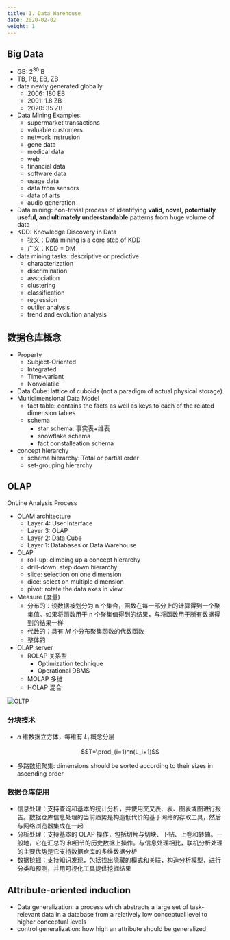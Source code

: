 ```yaml
---
title: 1. Data Warehouse
date: 2020-02-02
weight: 1
---
```


## Big Data

- GB: $2^{30}$ B
- TB, PB, EB, ZB
- data newly generated globally
  - 2006: 180 EB
  - 2001: 1.8 ZB
  - 2020: 35 ZB
- Data Mining Examples:
  - supermarket transactions
  - valuable customers
  - network instrusion
  - gene data
  - medical data
  - web
  - financial data
  - software data
  - usage data
  - data from sensors
  - data of arts
  - audio generation
- Data mining: non-trivial process of identifying **valid, novel, potentially useful, and ultimately understandable** patterns from huge volume of data
- KDD: Knowledge Discovery in Data
  - 狭义：Data mining is a core step of KDD
  - 广义：KDD = DM
- data mining tasks: descriptive or predictive
  - characterization
  - discrimination
  - association
  - clustering
  - classification
  - regression
  - outlier analysis
  - trend and evolution analysis

## 数据仓库概念

- Property
  - Subject-Oriented
  - Integrated
  - Time-variant
  - Nonvolatile
- Data Cube: lattice of cuboids (not a paradigm of actual physical storage)
- Multidimensional Data Model
  - fact table: contains the facts as well as keys to each of the related dimension tables
  - schema
    - star schema: 事实表+维表
    - snowflake schema
    - fact constalleation schema
- concept hierarchy
  - schema hierarchy: Total or partial order
  - set-grouping hierarchy

## OLAP

OnLine Analysis Process

- OLAM architecture
  - Layer 4: User Interface
  - Layer 3: OLAP
  - Layer 2: Data Cube
  - Layer 1: Databases or Data Warehouse
- OLAP
  - roll-up: climbing up a concept hierarchy
  - drill-down: step down hierarchy
  - slice: selection on one dimension
  - dice: select on multiple dimension
  - pivot: rotate the data axes in view
- Measure (度量)
  - 分布的：设数据被划分为 n 个集合，函数在每一部分上的计算得到一个聚集值。如果将函数用于 n 个聚集值得到的结果，与将函数用于所有数据得到的结果一样
  - 代数的：具有 $M$ 个分布聚集函数的代数函数
  - 整体的
- OLAP server
  - ROLAP 关系型
    - Optimization technique
    - Operational DBMS
  - MOLAP 多维
  - HOLAP 混合

![OLTP](/images/content/OLTPOLAP.png)

### 分块技术

- $n$ 维数据立方体，每维有 $L_i$ 概念分层

  $$T=\prod_{i=1}^n(L_i+1)$$

- 多路数组聚集: dimensions should be sorted according to their sizes in ascending order

### 数据仓库使用

- 信息处理：支持查询和基本的统计分析，并使用交叉表、表、图表或图进行报告。数据仓库信息处理的当前趋势是构造低代价的基于网络的存取工具，然后与网络浏览器集成在一起
- 分析处理：支持基本的 OLAP 操作，包括切片与切块、下钻、上卷和转轴。一般地，它在汇总的 和细节的历史数据上操作。与信息处理相比，联机分析处理的主要优势是它支持数据仓库的多维数据分析
- 数据挖掘：支持知识发现，包括找出隐藏的模式和关联，构造分析模型，进行分类和预测，并用可视化工具提供挖掘结果

## Attribute-oriented induction

- Data generalization: a process which abstracts a large set of task- relevant data in a database from a relatively low conceptual level to higher conceptual levels
- control generalization: how high an attribute should be generalized

